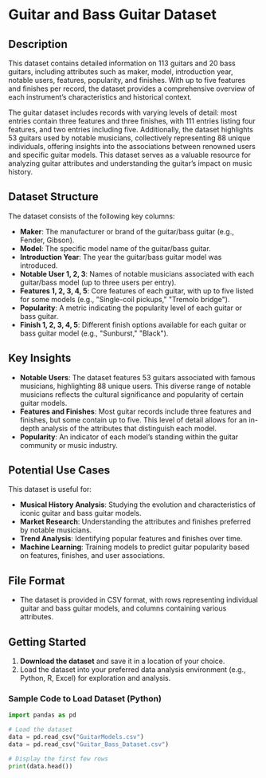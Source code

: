 # Guitar and Bass Guitar Dataset

## Description
This dataset contains detailed information on 113 guitars and 20 bass guitars, including attributes such as maker, model, introduction year, notable users, features, popularity, and finishes. With up to five features and finishes per record, the dataset provides a comprehensive overview of each instrument’s characteristics and historical context.

The guitar dataset includes records with varying levels of detail: most entries contain three features and three finishes, with 111 entries listing four features, and two entries including five. Additionally, the dataset highlights 53 guitars used by notable musicians, collectively representing 88 unique individuals, offering insights into the associations between renowned users and specific guitar models. This dataset serves as a valuable resource for analyzing guitar attributes and understanding the guitar’s impact on music history.

## Dataset Structure
The dataset consists of the following key columns:
- **Maker**: The manufacturer or brand of the guitar/bass guitar (e.g., Fender, Gibson).
- **Model**: The specific model name of the guitar/bass guitar.
- **Introduction Year**: The year the guitar/bass guitar model was introduced.
- **Notable User 1, 2, 3**: Names of notable musicians associated with each guitar/bass model (up to three users per entry).
- **Features 1, 2, 3, 4, 5**: Core features of each guitar, with up to five listed for some models (e.g., "Single-coil pickups," "Tremolo bridge").
- **Popularity**: A metric indicating the popularity level of each guitar or bass guitar.
- **Finish 1, 2, 3, 4, 5**: Different finish options available for each guitar or bass guitar model (e.g., "Sunburst," "Black").

## Key Insights
- **Notable Users**: The dataset features 53 guitars associated with famous musicians, highlighting 88 unique users. This diverse range of notable musicians reflects the cultural significance and popularity of certain guitar models.
- **Features and Finishes**: Most guitar records include three features and finishes, but some contain up to five. This level of detail allows for an in-depth analysis of the attributes that distinguish each model.
- **Popularity**: An indicator of each model’s standing within the guitar community or music industry.

## Potential Use Cases
This dataset is useful for:
- **Musical History Analysis**: Studying the evolution and characteristics of iconic guitar and bass guitar models.
- **Market Research**: Understanding the attributes and finishes preferred by notable musicians.
- **Trend Analysis**: Identifying popular features and finishes over time.
- **Machine Learning**: Training models to predict guitar popularity based on features, finishes, and user associations.

## File Format
- The dataset is provided in CSV format, with rows representing individual guitar and bass guitar models, and columns containing various attributes.

## Getting Started
1. **Download the dataset** and save it in a location of your choice.
2. Load the dataset into your preferred data analysis environment (e.g., Python, R, Excel) for exploration and analysis.

### Sample Code to Load Dataset (Python)
```python
import pandas as pd

# Load the dataset
data = pd.read_csv("GuitarModels.csv")
data = pd.read_csv("Guitar_Bass_Dataset.csv")

# Display the first few rows
print(data.head())
